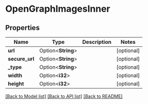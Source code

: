 # OpenGraphImagesInner

## Properties

Name | Type | Description | Notes
------------ | ------------- | ------------- | -------------
**url** | Option<**String**> |  | [optional]
**secure_url** | Option<**String**> |  | [optional]
**_type** | Option<**String**> |  | [optional]
**width** | Option<**i32**> |  | [optional]
**height** | Option<**i32**> |  | [optional]

[[Back to Model list]](../README.md#documentation-for-models) [[Back to API list]](../README.md#documentation-for-api-endpoints) [[Back to README]](../README.md)


